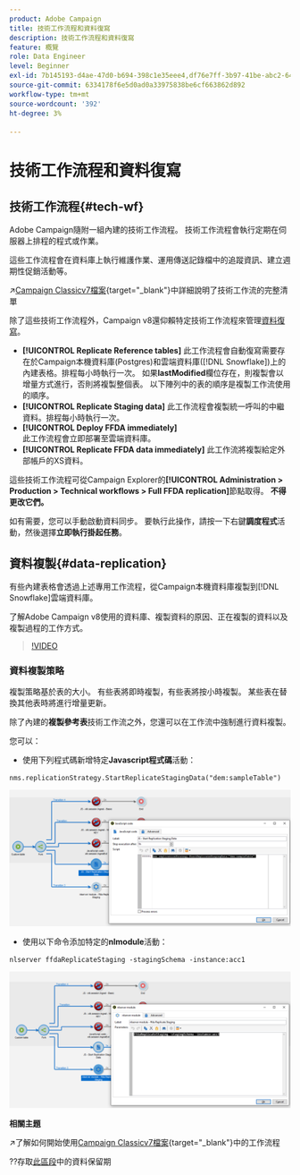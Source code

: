 ```yaml
---
product: Adobe Campaign
title: 技術工作流程和資料復寫
description: 技術工作流程和資料復寫
feature: 概覽
role: Data Engineer
level: Beginner
exl-id: 7b145193-d4ae-47d0-b694-398c1e35eee4,df76e7ff-3b97-41be-abc2-640748680ff3
source-git-commit: 6334178f6e5d0ad0a33975838be6cf663862d892
workflow-type: tm+mt
source-wordcount: '392'
ht-degree: 3%

---
```


# 技術工作流程和資料復寫

## 技術工作流程{#tech-wf}

Adobe Campaign隨附一組內建的技術工作流程。 技術工作流程會執行定期在伺服器上排程的程式或作業。

這些工作流程會在資料庫上執行維護作業、運用傳送記錄檔中的追蹤資訊、建立週期性促銷活動等。

↗️[Campaign Classicv7檔案](https://experienceleague.adobe.com/docs/campaign-classic/using/automating-with-workflows/advanced-management/about-technical-workflows.html){target=&quot;_blank&quot;}中詳細說明了技術工作流的完整清單


除了這些技術工作流程外，Campaign v8還仰賴特定技術工作流程來管理[資料復寫](#data-replication)。

* **[!UICONTROL Replicate Reference tables]**
此工作流程會自動復寫需要存在於Campaign本機資料庫(Postgres)和雲端資料庫([!DNL Snowflake])上的內建表格。排程每小時執行一次。 如果&#x200B;**lastModified**&#x200B;欄位存在，則複製會以增量方式進行，否則將複製整個表。 以下陣列中的表的順序是複製工作流使用的順序。
* **[!UICONTROL Replicate Staging data]**
此工作流程會複製統一呼叫的中繼資料。排程每小時執行一次。
* **[!UICONTROL Deploy FFDA immediately]**\
   此工作流程會立即部署至雲端資料庫。
* **[!UICONTROL Replicate FFDA data immediately]**
此工作流將複製給定外部帳戶的XS資料。

這些技術工作流程可從Campaign Explorer的&#x200B;**[!UICONTROL Administration > Production > Technical workflows > Full FFDA replication]**&#x200B;節點取得。 **不得更改它們。**

如有需要，您可以手動啟動資料同步。 要執行此操作，請按一下右鍵&#x200B;**調度程式**&#x200B;活動，然後選擇&#x200B;**立即執行掛起任務**。

## 資料複製{#data-replication}

有些內建表格會透過上述專用工作流程，從Campaign本機資料庫複製到[!DNL Snowflake]雲端資料庫。

了解Adobe Campaign v8使用的資料庫、複製資料的原因、正在複製的資料以及複製過程的工作方式。

>[!VIDEO](https://video.tv.adobe.com/v/334460?quality=12)


### 資料複製策略

複製策略基於表的大小。 有些表將即時複製，有些表將按小時複製。 某些表在替換其他表時將進行增量更新。

除了內建的&#x200B;**複製參考表**&#x200B;技術工作流之外，您還可以在工作流中強制進行資料複製。

您可以：

* 使用下列程式碼新增特定&#x200B;**Javascript程式碼**&#x200B;活動：

```
nms.replicationStrategy.StartReplicateStagingData("dem:sampleTable")
```

![](assets/jscode.png)


* 使用以下命令添加特定的&#x200B;**nlmodule**&#x200B;活動：

```
nlserver ffdaReplicateStaging -stagingSchema -instance:acc1
```

![](assets/nlmodule.png)



**相關主題**

↗️了解如何開始使用[Campaign Classicv7檔案](https://experienceleague.adobe.com/docs/campaign-classic/using/automating-with-workflows/introduction/about-workflows.html?lang=en#automating-with-workflows){target=&quot;_blank&quot;}中的工作流程

??存取[此區段](../dev/datamodel-best-practices.md#data-retention)中的資料保留期
